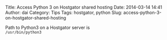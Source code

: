 Title: Access Python 3 on Hostgator shared hosting
Date: 2014-03-14 14:41
Author: dai
Category: Tips
Tags: hostgator, python
Slug: access-python-3-on-hostgator-shared-hosting

Path to Python3 on a Hostgator server is  
`/usr/bin/python3`

